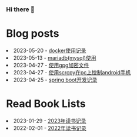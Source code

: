 ### Hi there 👋

<!--
**deletefromuser/deletefromuser** is a ✨ _special_ ✨ repository because its `README.md` (this file) appears on your GitHub profile.

Here are some ideas to get you started:

- 🔭 I’m currently working on ...
- 🌱 I’m currently learning ...
- 👯 I’m looking to collaborate on ...
- 🤔 I’m looking for help with ...
- 💬 Ask me about ...
- 📫 How to reach me: ...
- 😄 Pronouns: ...
- ⚡ Fun fact: ...
-->

# Blog posts
<!-- BLOG-POST-LIST:START -->
<li>2023-05-20 - <a href="https://deletefromuser.github.io/web/2023052001/" rel="nofollow">docker使用记录</a></li><li>2023-05-13 - <a href="https://deletefromuser.github.io/sql/2023051301/" rel="nofollow">mariadb&lpar;mysql&rpar;使用</a></li><li>2023-04-27 - <a href="https://deletefromuser.github.io/tip/2023051302/" rel="nofollow">使用gpg加密文件</a></li><li>2023-04-27 - <a href="https://deletefromuser.github.io/tip/2023042702/" rel="nofollow">使用scrcpy在pc上控制android手机</a></li><li>2023-04-25 - <a href="https://deletefromuser.github.io/web/2023042501/" rel="nofollow">spring boot开发记录</a></li>
<!-- BLOG-POST-LIST:END -->

# Read Book Lists
<!-- READ-BOOK-LIST:START -->
<li>2023-01-29 - <a href="https://deletefromuser.github.io/read/2023012901/" rel="nofollow">2023年读书记录</a></li><li>2022-02-01 - <a href="https://deletefromuser.github.io/read/2022030701/" rel="nofollow">2022年读书记录</a></li>
<!-- READ-BOOK-LIST:END -->
